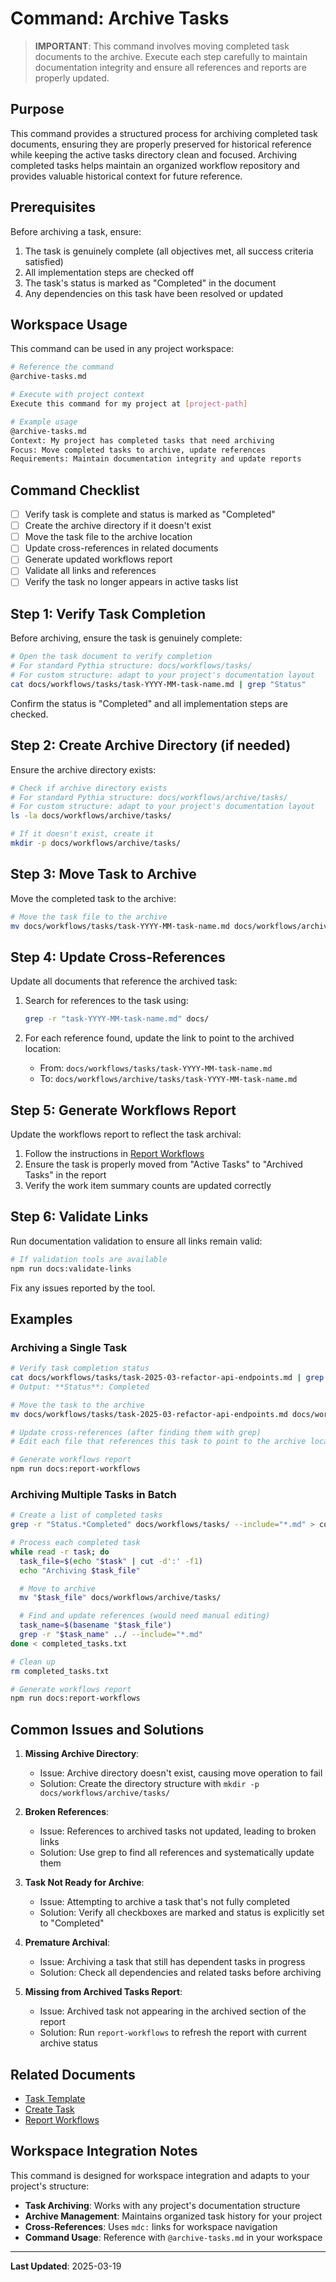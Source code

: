 # Command: Archive Tasks

> **IMPORTANT**: This command involves moving completed task documents to the archive. Execute each step carefully to maintain documentation integrity and ensure all references and reports are properly updated.

## Purpose

This command provides a structured process for archiving completed task documents, ensuring they are properly preserved for historical reference while keeping the active tasks directory clean and focused. Archiving completed tasks helps maintain an organized workflow repository and provides valuable historical context for future reference.

## Prerequisites

Before archiving a task, ensure:

1. The task is genuinely complete (all objectives met, all success criteria satisfied)
2. All implementation steps are checked off
3. The task's status is marked as "Completed" in the document
4. Any dependencies on this task have been resolved or updated

## Workspace Usage

This command can be used in any project workspace:

```bash
# Reference the command
@archive-tasks.md

# Execute with project context
Execute this command for my project at [project-path]

# Example usage
@archive-tasks.md
Context: My project has completed tasks that need archiving
Focus: Move completed tasks to archive, update references
Requirements: Maintain documentation integrity and update reports
```

## Command Checklist

- [ ] Verify task is complete and status is marked as "Completed"
- [ ] Create the archive directory if it doesn't exist
- [ ] Move the task file to the archive location
- [ ] Update cross-references in related documents
- [ ] Generate updated workflows report
- [ ] Validate all links and references
- [ ] Verify the task no longer appears in active tasks list

## Step 1: Verify Task Completion

Before archiving, ensure the task is genuinely complete:

```bash
# Open the task document to verify completion
# For standard Pythia structure: docs/workflows/tasks/
# For custom structure: adapt to your project's documentation layout
cat docs/workflows/tasks/task-YYYY-MM-task-name.md | grep "Status"
```

Confirm the status is "Completed" and all implementation steps are checked.

## Step 2: Create Archive Directory (if needed)

Ensure the archive directory exists:

```bash
# Check if archive directory exists
# For standard Pythia structure: docs/workflows/archive/tasks/
# For custom structure: adapt to your project's documentation layout
ls -la docs/workflows/archive/tasks/

# If it doesn't exist, create it
mkdir -p docs/workflows/archive/tasks/
```

## Step 3: Move Task to Archive

Move the completed task to the archive:

```bash
# Move the task file to the archive
mv docs/workflows/tasks/task-YYYY-MM-task-name.md docs/workflows/archive/tasks/
```

## Step 4: Update Cross-References

Update all documents that reference the archived task:

1. Search for references to the task using:

   ```bash
   grep -r "task-YYYY-MM-task-name.md" docs/
   ```

2. For each reference found, update the link to point to the archived location:
   - From: `docs/workflows/tasks/task-YYYY-MM-task-name.md`
   - To: `docs/workflows/archive/tasks/task-YYYY-MM-task-name.md`

## Step 5: Generate Workflows Report

Update the workflows report to reflect the task archival:

1. Follow the instructions in [Report Workflows](mdc:commands/report-workflows.md)
2. Ensure the task is properly moved from "Active Tasks" to "Archived Tasks" in the report
3. Verify the work item summary counts are updated correctly

## Step 6: Validate Links

Run documentation validation to ensure all links remain valid:

```bash
# If validation tools are available
npm run docs:validate-links
```

Fix any issues reported by the tool.

## Examples

### Archiving a Single Task

```bash
# Verify task completion status
cat docs/workflows/tasks/task-2025-03-refactor-api-endpoints.md | grep "Status"
# Output: **Status**: Completed

# Move the task to the archive
mv docs/workflows/tasks/task-2025-03-refactor-api-endpoints.md docs/workflows/archive/tasks/

# Update cross-references (after finding them with grep)
# Edit each file that references this task to point to the archive location

# Generate workflows report
npm run docs:report-workflows
```

### Archiving Multiple Tasks in Batch

```bash
# Create a list of completed tasks
grep -r "Status.*Completed" docs/workflows/tasks/ --include="*.md" > completed_tasks.txt

# Process each completed task
while read -r task; do
  task_file=$(echo "$task" | cut -d':' -f1)
  echo "Archiving $task_file"

  # Move to archive
  mv "$task_file" docs/workflows/archive/tasks/

  # Find and update references (would need manual editing)
  task_name=$(basename "$task_file")
  grep -r "$task_name" ../ --include="*.md"
done < completed_tasks.txt

# Clean up
rm completed_tasks.txt

# Generate workflows report
npm run docs:report-workflows
```

## Common Issues and Solutions

1. **Missing Archive Directory**:

   - Issue: Archive directory doesn't exist, causing move operation to fail
   - Solution: Create the directory structure with `mkdir -p docs/workflows/archive/tasks/`

2. **Broken References**:

   - Issue: References to archived tasks not updated, leading to broken links
   - Solution: Use grep to find all references and systematically update them

3. **Task Not Ready for Archive**:

   - Issue: Attempting to archive a task that's not fully completed
   - Solution: Verify all checkboxes are marked and status is explicitly set to "Completed"

4. **Premature Archival**:

   - Issue: Archiving a task that still has dependent tasks in progress
   - Solution: Check all dependencies and related tasks before archiving

5. **Missing from Archived Tasks Report**:
   - Issue: Archived task not appearing in the archived section of the report
   - Solution: Run `report-workflows` to refresh the report with current archive status

## Related Documents

- [Task Template](mdc:templates/task-template.md)
- [Create Task](mdc:commands/create-task.md)
- [Report Workflows](mdc:commands/report-workflows.md)

## Workspace Integration Notes

This command is designed for workspace integration and adapts to your project's structure:

- **Task Archiving**: Works with any project's documentation structure
- **Archive Management**: Maintains organized task history for your project
- **Cross-References**: Uses `mdc:` links for workspace navigation
- **Command Usage**: Reference with `@archive-tasks.md` in your workspace

---

**Last Updated**: 2025-03-19
